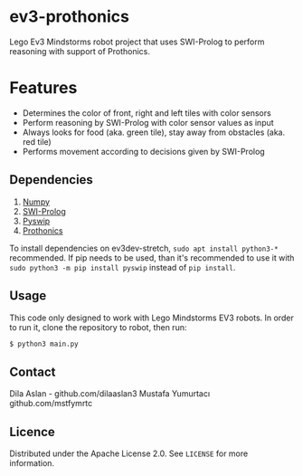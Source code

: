 # ev3-prothonics
Lego Ev3 Mindstorms robot project that uses SWI-Prolog to perform reasoning with support of Prothonics.

# Features

  - Determines the color of front, right and left tiles with color sensors
  - Perform reasoning by SWI-Prolog with color sensor values as input
  - Always looks for food (aka. green tile), stay away from obstacles (aka. red tile)
  - Performs movement according to decisions given by SWI-Prolog

## Dependencies

1. [Numpy](https://numpy.org/)
2. [SWI-Prolog](https://www.swi-prolog.org/)
3. [Pyswip](https://github.com/yuce/pyswip)
4. [Prothonics](https://github.com/agnsal/prothonics)


To install dependencies on ev3dev-stretch, `sudo apt install python3-*` recommended. 
If pip needs to be used, than it's recommended to use it with `sudo python3 -m pip install pyswip` instead of `pip install`.


## Usage

This code only designed to work with Lego Mindstorms EV3 robots. In order to run it, clone the repository to robot, then run:

```sh
$ python3 main.py
```
## Contact

Dila Aslan - github.com/dilaaslan3
Mustafa Yumurtacı github.com/mstfymrtc


## Licence

Distributed under the Apache License 2.0. See ``LICENSE`` for more information.


